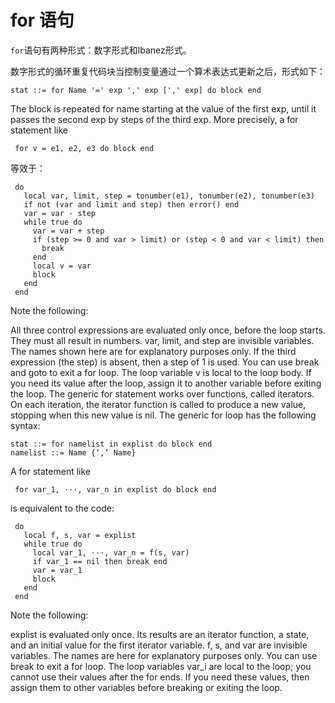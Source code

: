 for 语句
=======

`for`语句有两种形式：数字形式和Ibanez形式。

数字形式的循环重复代码块当控制变量通过一个算术表达式更新之后，形式如下：

	stat ::= for Name '=' exp ',' exp [',' exp] do block end

The block is repeated for name starting at the value of the first exp, until it passes the second exp by steps of the third exp. More precisely, a for statement like

     for v = e1, e2, e3 do block end

等效于：

     do
       local var, limit, step = tonumber(e1), tonumber(e2), tonumber(e3)
       if not (var and limit and step) then error() end
       var = var - step
       while true do
         var = var + step
         if (step >= 0 and var > limit) or (step < 0 and var < limit) then
           break
         end
         local v = var
         block
       end
     end
     
Note the following:

All three control expressions are evaluated only once, before the loop starts. They must all result in numbers.
var, limit, and step are invisible variables. The names shown here are for explanatory purposes only.
If the third expression (the step) is absent, then a step of 1 is used.
You can use break and goto to exit a for loop.
The loop variable v is local to the loop body. If you need its value after the loop, assign it to another variable before exiting the loop.
The generic for statement works over functions, called iterators. On each iteration, the iterator function is called to produce a new value, stopping when this new value is nil. The generic for loop has the following syntax:

	stat ::= for namelist in explist do block end
	namelist ::= Name {‘,’ Name}
A for statement like

     for var_1, ···, var_n in explist do block end
is equivalent to the code:

     do
       local f, s, var = explist
       while true do
         local var_1, ···, var_n = f(s, var)
         if var_1 == nil then break end
         var = var_1
         block
       end
     end
Note the following:

explist is evaluated only once. Its results are an iterator function, a state, and an initial value for the first iterator variable.
f, s, and var are invisible variables. The names are here for explanatory purposes only.
You can use break to exit a for loop.
The loop variables var_i are local to the loop; you cannot use their values after the for ends. If you need these values, then assign them to other variables before breaking or exiting the loop.
